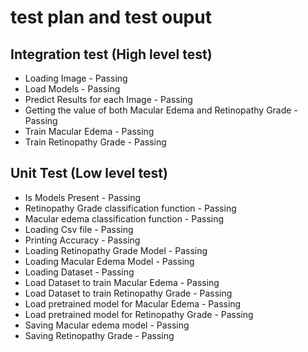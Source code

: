 # test plan and test ouput

## Integration test (High level test)
  *   Loading Image - Passing
  *   Load Models - Passing
  *   Predict Results for each Image - Passing
  *   Getting the value of both Macular Edema and Retinopathy Grade - Passing
  *   Train Macular Edema - Passing
  *   Train Retinopathy Grade - Passing

## Unit Test (Low level test)

  *   Is Models Present - Passing
  *   Retinopathy Grade classification function - Passing
  *   Macular edema classification function - Passing
  *   Loading Csv file - Passing
  *   Printing Accuracy - Passing
  *   Loading Retinopathy Grade Model - Passing
  *   Loading Macular Edema Model - Passing
  *   Loading Dataset - Passing
  *   Load Dataset to train Macular Edema - Passing 
  *   Load Dataset to train Retinopathy Grade - Passing
  *   Load pretrained model for Macular Edema - Passing
  *   Load pretrained model for Retinopathy Grade - Passing
  *   Saving Macular edema model - Passing
  *   Saving Retinopathy Grade - Passing
